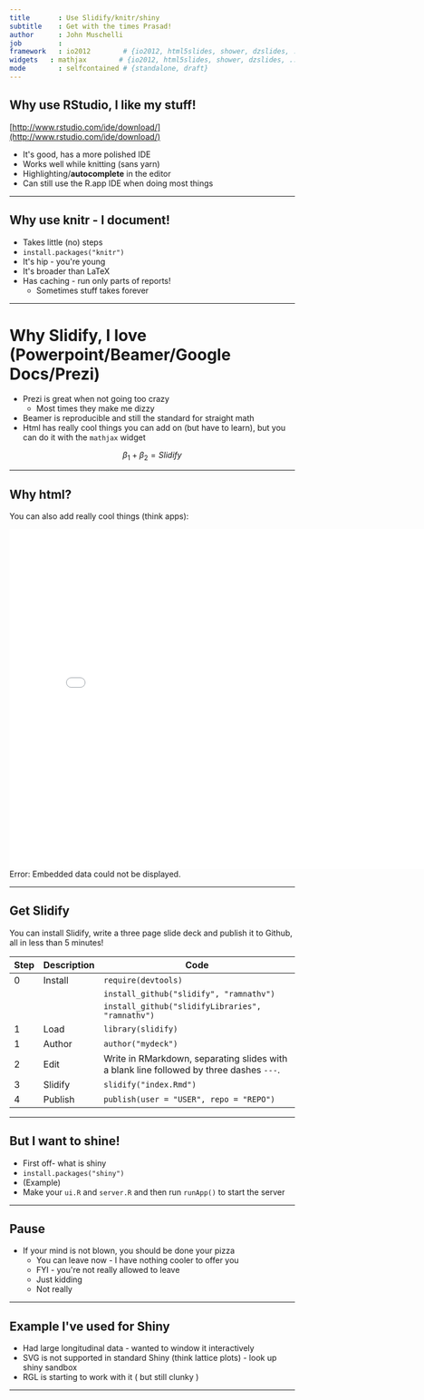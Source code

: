 ```yaml
---
title       : Use Slidify/knitr/shiny
subtitle    : Get with the times Prasad!
author      : John Muschelli
job         : 
framework   : io2012        # {io2012, html5slides, shower, dzslides, ...}l
widgets   : mathjax        # {io2012, html5slides, shower, dzslides, ...}l
mode        : selfcontained # {standalone, draft}
---
```


## Why use RStudio, I like my stuff!

[http://www.rstudio.com/ide/download/](http://www.rstudio.com/ide/download/)
* It's good, has a more polished IDE
* Works well while knitting (sans yarn)
* Highlighting/<span class="black"><b>autocomplete</b></span> in the editor
* Can still use the R.app IDE when doing most things

---

## Why use knitr - I document!

* Takes little (no) steps 
* `install.packages("knitr")`
* It's hip - you're young
* It's broader than LaTeX
* Has caching - run only parts of reports!
  * Sometimes stuff takes forever

---



# Why Slidify, I love (Powerpoint/Beamer/Google Docs/Prezi)

* Prezi is great when not going too crazy
  * Most times they make me dizzy
* Beamer is reproducible and still the standard for straight math
* Html has really cool things you can add on (but have to learn), but you can do it with the `mathjax` widget

$$
\beta_1 + \beta_2 = Slidify
$$

---


## Why html?
You can also add really cool things (think apps):

<object data="knitted_webGL.html" width="800" height="600"> <embed src="knitted_webGL.html" width="800" height="600"> </embed> Error: Embedded data could not be displayed. </object>

---

## Get Slidify

You can install Slidify, write a three page slide deck and publish it to Github, all in less than 5 minutes!

Step | Description      | Code
-----|------------------|------------------------------------------------------
0    | Install          | `require(devtools)`
     |                  | `install_github("slidify", "ramnathv")`
     |                  | `install_github("slidifyLibraries", "ramnathv")`
1    | Load             | `library(slidify)`
1    | Author           | `author("mydeck")`
2    | Edit             | Write in RMarkdown, separating slides with a blank line followed by three dashes `---`.
3    | Slidify          | `slidify("index.Rmd")`
4    | Publish          | `publish(user = "USER", repo = "REPO")`

---

## But I want to shine!

* First off- what is shiny
* `install.packages("shiny")`
* (Example)
* Make your `ui.R` and `server.R` and then run `runApp()` to start the server

---

## Pause

* If your mind is not blown, you should be done your pizza
  * You can leave now - I have nothing cooler to offer you
  * FYI - you're not really allowed to leave
  * Just kidding
  * Not really

---

## Example I've used for Shiny

* Had large longitudinal data - wanted to window it interactively
* SVG is not supported in standard Shiny (think lattice plots) - look up shiny sandbox
* RGL is starting to work with it ( but still clunky )

---

